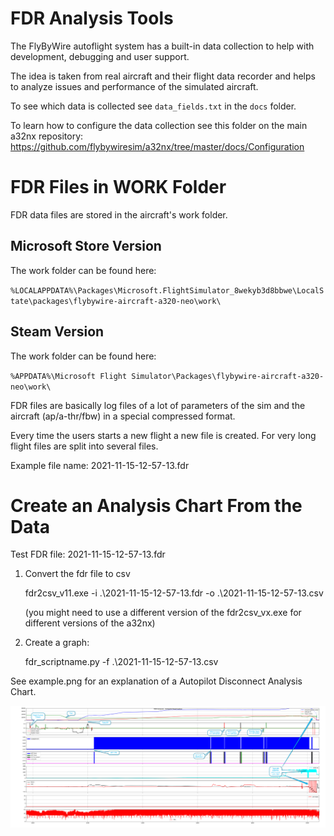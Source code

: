 # FDR Analysis Tools

The FlyByWire autoflight system has a built-in data collection to help with development, debugging and user support.

The idea is taken from real aircraft and their flight data recorder and helps to analyze issues and performance of the simulated aircraft. 

To see which data is collected see `data_fields.txt` in the `docs` folder. 

To learn how to configure the data collection see this folder on the main a32nx repository:
https://github.com/flybywiresim/a32nx/tree/master/docs/Configuration

# FDR Files in WORK Folder

FDR data files are stored in the aircraft's work folder. 

## Microsoft Store Version

The work folder can be found here:

`%LOCALAPPDATA%\Packages\Microsoft.FlightSimulator_8wekyb3d8bbwe\LocalState\packages\flybywire-aircraft-a320-neo\work\`

## Steam Version

The work folder can be found here:

`%APPDATA%\Microsoft Flight Simulator\Packages\flybywire-aircraft-a320-neo\work\`

FDR files are basically log files of a lot of parameters of the sim and the aircraft (ap/a-thr/fbw) in a special compressed format.

Every time the users starts a new flight a new file is created. For very long flight files are split into several files. 

Example file name: 2021-11-15-12-57-13.fdr

# Create an Analysis Chart From the Data

Test FDR file: 2021-11-15-12-57-13.fdr

1. Convert the fdr file to csv

	fdr2csv_v11.exe -i .\2021-11-15-12-57-13.fdr -o .\2021-11-15-12-57-13.csv 
	
	(you might need to use a different version of the fdr2csv_vx.exe for different versions of the a32nx)

2. Create a graph:

	fdr_scriptname.py -f .\2021-11-15-12-57-13.csv	

See example.png for an explanation of a Autopilot Disconnect Analysis Chart.

![AP Disconnect Analysis](support/example.png)
